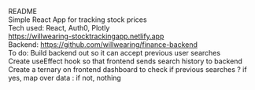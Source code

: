 README<br>
Simple React App for tracking stock prices<br>
Tech used: React, Auth0, Plotly<br>
https://willwearing-stocktrackingapp.netlify.app<br>
Backend: https://github.com/willwearing/finance-backend<br>
To do:
Build backend out so it can accept previous user searches</br>
Create useEffect hook so that frontend sends search history to backend</br>
Create a ternary on frontend dashboard to check if previous searches ?  if yes, map over data : if not, nothing</br>
